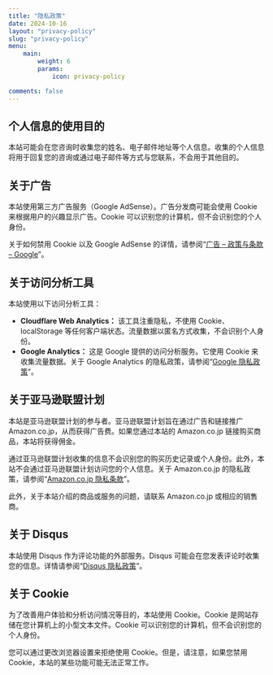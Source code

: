 ```yaml
---
title: "隐私政策"
date: 2024-10-16
layout: "privacy-policy"
slug: "privacy-policy"
menu:
    main:
        weight: 6
        params:
            icon: privacy-policy

comments: false
---
```


## 个人信息的使用目的

本站可能会在您咨询时收集您的姓名、电子邮件地址等个人信息。收集的个人信息将用于回复您的咨询或通过电子邮件等方式与您联系，不会用于其他目的。

## 关于广告

本站使用第三方广告服务（Google AdSense）。广告分发商可能会使用 Cookie 来根据用户的兴趣显示广告。Cookie 可以识别您的计算机，但不会识别您的个人身份。

关于如何禁用 Cookie 以及 Google AdSense 的详情，请参阅“[广告 – 政策与条款 – Google](https://policies.google.com/technologies/ads)”。

## 关于访问分析工具

本站使用以下访问分析工具：

* **Cloudflare Web Analytics：** 该工具注重隐私，不使用 Cookie、localStorage 等任何客户端状态。流量数据以匿名方式收集，不会识别个人身份。
* **Google Analytics：** 这是 Google 提供的访问分析服务。它使用 Cookie 来收集流量数据。关于 Google Analytics 的隐私政策，请参阅“[Google 隐私政策](https://policies.google.com/privacy)”。

## 关于亚马逊联盟计划

本站是亚马逊联盟计划的参与者。亚马逊联盟计划旨在通过广告和链接推广 Amazon.co.jp，从而获得广告费。如果您通过本站的 Amazon.co.jp 链接购买商品，本站将获得佣金。

通过亚马逊联盟计划收集的信息不会识别您的购买历史记录或个人身份。此外，本站不会通过亚马逊联盟计划访问您的个人信息。关于 Amazon.co.jp 的隐私政策，请参阅“[Amazon.co.jp 隐私条款](https://www.amazon.co.jp/gp/help/customer/display.html?nodeId=201909010)”。

此外，关于本站介绍的商品或服务的问题，请联系 Amazon.co.jp 或相应的销售商。

## 关于 Disqus

本站使用 Disqus 作为评论功能的外部服务。Disqus 可能会在您发表评论时收集您的信息。详情请参阅“[Disqus 隐私政策](https://help.disqus.com/en/articles/1717103-disqus-privacy-policy)”。

## 关于 Cookie

为了改善用户体验和分析访问情况等目的，本站使用 Cookie。Cookie 是网站存储在您计算机上的小型文本文件。Cookie 可以识别您的计算机，但不会识别您的个人身份。

您可以通过更改浏览器设置来拒绝使用 Cookie。但是，请注意，如果您禁用 Cookie，本站的某些功能可能无法正常工作。
